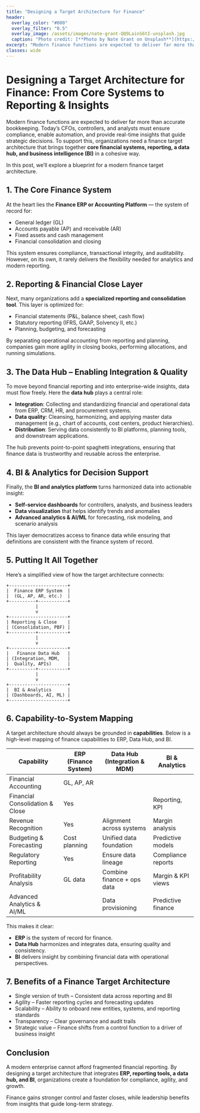 ```yaml
---
title: "Designing a Target Architecture for Finance"
header:
  overlay_color: "#000"
  overlay_filter: "0.5"
  overlay_image: /assets/images/nate-grant-QQ9LainS6tI-unsplash.jpg
  caption: "Photo credit: [**Photo by Nate Grant on Unsplash**](https://unsplash.com)"
excerpt: "Modern finance functions are expected to deliver far more than accurate bookkeeping. Today’s CFOs, controllers, and analysts must ensure compliance, enable automation, and provide real-time insights that guide strategic decisions."
classes: wide
---
```


# Designing a Target Architecture for Finance: From Core Systems to Reporting & Insights  

Modern finance functions are expected to deliver far more than accurate bookkeeping. Today’s CFOs, controllers, and analysts must ensure compliance, enable automation, and provide real-time insights that guide strategic decisions. To support this, organizations need a finance target architecture that brings together **core financial systems, reporting, a data hub, and business intelligence (BI)** in a cohesive way.  

In this post, we’ll explore a blueprint for a modern finance target architecture.  

## 1. The Core Finance System  

At the heart lies the **Finance ERP or Accounting Platform** — the system of record for:  
- General ledger (GL)  
- Accounts payable (AP) and receivable (AR)  
- Fixed assets and cash management  
- Financial consolidation and closing  

This system ensures compliance, transactional integrity, and auditability. However, on its own, it rarely delivers the flexibility needed for analytics and modern reporting.  

## 2. Reporting & Financial Close Layer  

Next, many organizations add a **specialized reporting and consolidation tool**. This layer is optimized for:  
- Financial statements (P&L, balance sheet, cash flow)  
- Statutory reporting (IFRS, GAAP, Solvency II, etc.)  
- Planning, budgeting, and forecasting  

By separating operational accounting from reporting and planning, companies gain more agility in closing books, performing allocations, and running simulations.  

## 3. The Data Hub – Enabling Integration & Quality  

To move beyond financial reporting and into enterprise-wide insights, data must flow freely. Here the **data hub** plays a central role:  

- **Integration**: Collecting and standardizing financial and operational data from ERP, CRM, HR, and procurement systems.  
- **Data quality**: Cleansing, harmonizing, and applying master data management (e.g., chart of accounts, cost centers, product hierarchies).  
- **Distribution**: Serving data consistently to BI platforms, planning tools, and downstream applications.  

The hub prevents point-to-point spaghetti integrations, ensuring that finance data is trustworthy and reusable across the enterprise.  

## 4. BI & Analytics for Decision Support  

Finally, the **BI and analytics platform** turns harmonized data into actionable insight:  

- **Self-service dashboards** for controllers, analysts, and business leaders  
- **Data visualization** that helps identify trends and anomalies  
- **Advanced analytics & AI/ML** for forecasting, risk modeling, and scenario analysis  

This layer democratizes access to finance data while ensuring that definitions are consistent with the finance system of record.  

## 5. Putting It All Together  

Here’s a simplified view of how the target architecture connects:  

    +----------------------+
    |  Finance ERP System  |
    |  (GL, AP, AR, etc.)  |
    +----------+-----------+
               |
               v
    +----------------------+
    | Reporting & Close    |
    | (Consolidation, PBF) |
    +----------+-----------+
               |
               v
    +----------------------+
    |   Finance Data Hub   |
    | (Integration, MDM,   |
    |  Quality, APIs)      |
    +----------+-----------+
               |
               v
    +----------------------+
    |  BI & Analytics      |
    | (Dashboards, AI, ML) |
    +----------------------+

## 6. Capability-to-System Mapping  

A target architecture should always be grounded in **capabilities**. Below is a high-level mapping of finance capabilities to ERP, Data Hub, and BI.  

| Capability                          | ERP (Finance System) | Data Hub (Integration & MDM) | BI & Analytics        |
|-------------------------------------|----------------------|-------------------------------|-----------------------|
| Financial Accounting                | GL, AP, AR           |                               |                       |
| Financial Consolidation & Close     | Yes                  |                               | Reporting, KPI        |
| Revenue Recognition                 | Yes                  | Alignment across systems       | Margin analysis       |
| Budgeting & Forecasting             | Cost planning        | Unified data foundation        | Predictive models     |
| Regulatory Reporting                | Yes                  | Ensure data lineage            | Compliance reports    |
| Profitability Analysis              | GL data              | Combine finance + ops data     | Margin & KPI views    |
| Advanced Analytics & AI/ML          |                      | Data provisioning              | Predictive finance    |

This makes it clear:  
- **ERP** is the system of record for finance.  
- **Data Hub** harmonizes and integrates data, ensuring quality and consistency.  
- **BI** delivers insight by combining financial data with operational perspectives.  

## 7. Benefits of a Finance Target Architecture  

- Single version of truth – Consistent data across reporting and BI  
- Agility – Faster reporting cycles and forecasting updates  
- Scalability – Ability to onboard new entities, systems, and reporting standards  
- Transparency – Clear governance and audit trails  
- Strategic value – Finance shifts from a control function to a driver of business insight  

## Conclusion  

A modern enterprise cannot afford fragmented financial reporting. By designing a target architecture that integrates **ERP, reporting tools, a data hub, and BI**, organizations create a foundation for compliance, agility, and growth.  

Finance gains stronger control and faster closes, while leadership benefits from insights that guide long-term strategy.  

